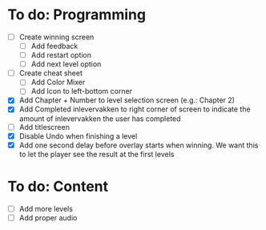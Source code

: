 # To do: Programming
- [ ] Create winning screen
    - [ ] Add feedback
    - [ ] Add restart option
    - [ ] Add next level option
- [ ] Create cheat sheet
    - [ ] Add Color Mixer
    - [ ] Add Icon to left-bottom corner
- [X] Add Chapter + Number to level selection screen (e.g.: Chapter 2)
- [X] Add Completed inlevervakken to right corner of screen to indicate the amount of inlevervakken the user has completed
- [ ] Add titlescreen
- [X] Disable Undo when finishing a level
- [X] Add one second delay before overlay starts when winning. We want this to let the player see the result at the first levels

# To do: Content
- [ ] Add more levels
- [ ] Add proper audio
